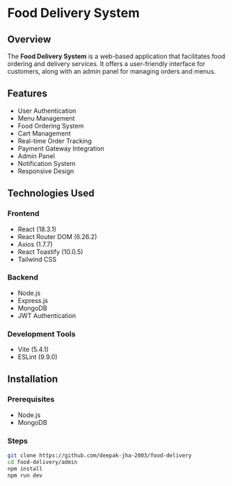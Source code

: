# Food Delivery System

## Overview
The **Food Delivery System** is a web-based application that facilitates food ordering and delivery services. It offers a user-friendly interface for customers, along with an admin panel for managing orders and menus.

## Features
- User Authentication
- Menu Management
- Food Ordering System
- Cart Management
- Real-time Order Tracking
- Payment Gateway Integration
- Admin Panel
- Notification System
- Responsive Design

## Technologies Used
### Frontend
- React (18.3.1)
- React Router DOM (6.26.2)
- Axios (1.7.7)
- React Toastify (10.0.5)
- Tailwind CSS

### Backend
- Node.js
- Express.js
- MongoDB
- JWT Authentication

### Development Tools
- Vite (5.4.1)
- ESLint (9.9.0)

## Installation
### Prerequisites
- Node.js
- MongoDB

### Steps
```sh
git clone https://github.com/deepak-jha-2003/food-delivery
cd food-delivery/admin
npm install
npm run dev
